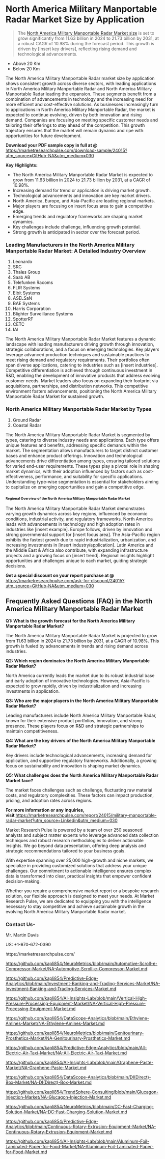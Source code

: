 <h1>North America Military Manportable Radar Market&nbsp;Size by Application</h1><blockquote><p>The <a href="https://marketresearchpulse.com/download-sample/24015?utm_source=GitHub-NA&amp;utm_medium=030">North America Military Manportable Radar Market size</a> is set to grow significantly from 11.63 billion in 2024 to 21.73 billion by 2031, at a robust CAGR of 10.98% during the forecast period. This growth is driven by [insert key drivers], reflecting rising demand and technological advancements.</p></blockquote><ul><li>Above 20 Km<li> Below 20 Km</li></ul><p>The North America Military Manportable Radar market size by application shows consistent growth across diverse sectors, with leading applications in North America Military Manportable Radar and North America Military Manportable Radar leading the expansion. These segments benefit from a combination of advancements in technology and the increasing need for more efficient and cost-effective solutions. As businesses increasingly turn to applications in North America Military Manportable Radar, the market is expected to continue evolving, driven by both innovation and rising demand. Companies are focusing on meeting specific customer needs and tailoring their offerings to stay ahead of the competition. This growth trajectory ensures that the market will remain dynamic and ripe with opportunities for future development.</p><p><strong>Download your PDF sample copy in full at @ </strong><a href="https://marketresearchpulse.com/download-sample/24015?utm_source=GitHub-NA&amp;utm_medium=030">https://marketresearchpulse.com/download-sample/24015?utm_source=GitHub-NA&amp;utm_medium=030</a></p><p><strong>Key Highlights: </strong></p><ul><li>The North America Military Manportable Radar Market is expected to grow from 11.63 billion in 2024 to 21.73 billion by 2031, at a CAGR of 10.98%.</li><li>Increasing demand for trend or application is driving market growth.</li><li>Technological advancements and innovation are key market drivers.</li><li>North America, Europe, and Asia-Pacific are leading regional markets.</li><li>Major players are focusing on insert focus area to gain a competitive edge.</li><li>Emerging trends and regulatory frameworks are shaping market dynamics.</li><li>Key challenges include challenge, influencing growth potential.</li><li>Strong growth is anticipated in sector over the forecast period.</li></ul><h3>Leading Manufacturers in the North America Military Manportable Radar Market: A Detailed Industry Overview</h3><ol><li>Leonardo</li><li>SRC</li><li>Thales Group</li><li>Saab AB</li><li>Telefunken Racoms</li><li>FLIR Systems</li><li>Elbit Systems</li><li>ASELSaN</li><li>BAE Systems</li><li>Harris Corporation</li><li>Blighter Surveillance Systems</li><li>SpotterRF</li><li>CETC</li><li>IAI</li></ol><div class="flex max-w-full flex-col flex-grow"><div class="min-h-8 text-message flex w-full flex-col items-end gap-2 whitespace-normal break-words [.text-message+&amp;]:mt-5" dir="auto" data-message-author-role="assistant" data-message-id="fd8432e4-4910-450d-b182-61b7bfb0a01f" data-message-model-slug="gpt-4o"><div class="flex w-full flex-col gap-1 empty:hidden first:pt-[3px]"><div class="markdown prose w-full break-words dark:prose-invert light"><p>The North America Military Manportable Radar Market features a dynamic landscape with leading manufacturers driving growth through innovation, strategic collaborations, and a focus on emerging technologies. Key players leverage advanced production techniques and sustainable practices to meet rising demand and regulatory requirements. Their portfolios often span diverse applications, catering to industries such as [insert industries]. Competitive differentiation is achieved through continuous investment in R&amp;D, enabling the development of innovative products that address evolving customer needs. Market leaders also focus on expanding their footprint via acquisitions, partnerships, and distribution networks. This competitive environment fosters advancements, positioning the North America Military Manportable Radar Market for sustained growth.</p></div></div></div></div><h3>North America Military Manportable Radar Market by Types</h3><ol><li>Ground Radar<li> Coastal Radar</li></ol><div class="flex max-w-full flex-col flex-grow"><div class="min-h-8 text-message flex w-full flex-col items-end gap-2 whitespace-normal break-words [.text-message+&amp;]:mt-5" dir="auto" data-message-author-role="assistant" data-message-id="084470be-0bb7-4664-bddf-5156b4f41249" data-message-model-slug="gpt-4o-mini"><div class="flex w-full flex-col gap-1 empty:hidden first:pt-[3px]"><div class="markdown prose w-full break-words dark:prose-invert light"><p>The North America Military Manportable Radar Market is segmented by types, catering to diverse industry needs and applications. Each type offers unique features and benefits, addressing specific demands within the market. The segmentation allows manufacturers to target distinct customer bases and enhance product offerings. Innovation and technological advancements drive differentiation among types, ensuring tailored solutions for varied end-user requirements. These types play a pivotal role in shaping market dynamics, with their adoption influenced by factors such as cost-effectiveness, performance, and suitability for specific applications. Understanding type-wise segmentation is essential for stakeholders aiming to capitalize on emerging opportunities and gain a competitive edge.</p></div></div></div></div><h3><span style="font-size: 11px;">Regional Overview of the North America Military Manportable Radar Market</span></h3><div class="flex max-w-full flex-col flex-grow"><div class="min-h-8 text-message flex w-full flex-col items-end gap-2 whitespace-normal break-words [.text-message+&amp;]:mt-5" dir="auto" data-message-author-role="assistant" data-message-id="e9038762-ce64-4e30-91c9-9bd413514231" data-message-model-slug="gpt-4o-mini"><div class="flex w-full flex-col gap-1 empty:hidden first:pt-[3px]"><div class="markdown prose w-full break-words dark:prose-invert light"><p>The North America Military Manportable Radar Market demonstrates varying growth dynamics across key regions, influenced by economic conditions, industrial activity, and regulatory frameworks. North America leads with advancements in technology and high adoption rates in industries like [insert example]. Europe follows, driven by innovation and strong governmental support for [insert focus area]. The Asia-Pacific region exhibits the fastest growth due to rapid industrialization, urbanization, and increasing investments in [insert industry/application]. Latin America and the Middle East &amp; Africa also contribute, with expanding infrastructure projects and a growing focus on [insert trend]. Regional insights highlight opportunities and challenges unique to each market, guiding strategic decisions.</p></div></div></div></div><p><strong>Get a special discount on your report purchase at @ </strong><a href="https://marketresearchpulse.com/ask-for-discount/24015?utm_source=GitHub-NA&amp;utm_medium=030">https://marketresearchpulse.com/ask-for-discount/24015?utm_source=GitHub-NA&amp;utm_medium=030</a></p><h2>Frequently Asked Questions (FAQ) in the North America Military Manportable Radar Market</h2><p><strong>Q1: What is the growth forecast for the North America Military Manportable Radar Market?</strong></p><p>The North America Military Manportable Radar Market is projected to grow from 11.63 billion in 2024 to 21.73 billion by 2031, at a CAGR of 10.98%. This growth is fueled by advancements in trends and rising demand across industries.</p><p><strong>Q2: Which region dominates the North America Military Manportable Radar Market?</strong></p><p>North America currently leads the market due to its robust industrial base and early adoption of innovative technologies. However, Asia-Pacific is expected to grow rapidly, driven by industrialization and increasing investments in application.</p><p><strong>Q3: Who are the major players in the North America Military Manportable Radar Market?</strong></p><p>Leading manufacturers include North America Military Manportable Radar, known for their extensive product portfolios, innovation, and strong presence. These players focus on R&amp;D and strategic partnerships to maintain competitiveness.</p><p><strong>Q4: What are the key drivers of the North America Military Manportable Radar Market?</strong></p><p>Key drivers include technological advancements, increasing demand for application, and supportive regulatory frameworks. Additionally, a growing focus on sustainability and innovation is shaping market dynamics.</p><p><strong>Q5: What challenges does the North America Military Manportable Radar Market face?</strong></p><p>The market faces challenges such as challenge, fluctuating raw material costs, and regulatory complexities. These factors can impact production, pricing, and adoption rates across regions.</p><p><strong>For more information or any inquiries, visit&nbsp;</strong><a href="https://marketresearchpulse.com/report/24015/military-manportable-radar-market?utm_source=Linkedin&utm_medium=030">https://marketresearchpulse.com/report/24015/military-manportable-radar-market?utm_source=Linkedin&utm_medium=030</a></p><p>Market Research Pulse is powered by a team of over 250 seasoned analysts and subject matter experts who leverage advanced data collection techniques and robust research methodologies to deliver actionable insights. We go beyond data presentation, offering deep analysis and strategic recommendations tailored to your business goals.</p><p>With expertise spanning over 25,000 high-growth and niche markets, we specialize in providing customized solutions that address your unique challenges. Our commitment to actionable intelligence ensures complex data is transformed into clear, practical insights that empower confident decision-making.</p><p>Whether you require a comprehensive market report or a bespoke research solution, our flexible approach is designed to meet your needs. At Market Research Pulse, we are dedicated to equipping you with the intelligence necessary to stay competitive and achieve sustainable growth in the evolving North America Military Manportable Radar market.</p><h3><strong>Contact Us-</strong></h3><p>Mr. Martin Davis</p><p>US: +1-970-672-0390</p><p>https://marketresearchpulse.com/</p><p><a href="https://github.com/kapli854/NeuroMetrics/blob/main/Automotive-Scroll-e-Compressor-Market/NA-Automotive-Scroll-e-Compressor-Market.md">https://github.com/kapli854/NeuroMetrics/blob/main/Automotive-Scroll-e-Compressor-Market/NA-Automotive-Scroll-e-Compressor-Market.md</a></p><p><a href="https://github.com/kapli854/Predictive-Edge-Analytics/blob/main/Investment-Banking-and-Trading-Services-Market/NA-Investment-Banking-and-Trading-Services-Market.md">https://github.com/kapli854/Predictive-Edge-Analytics/blob/main/Investment-Banking-and-Trading-Services-Market/NA-Investment-Banking-and-Trading-Services-Market.md</a></p><p><a href="https://github.com/kapli854/AI-Insights-Lab/blob/main/Vertical-High-Pressure-Processing-Equipment-Market/NA-Vertical-High-Pressure-Processing-Equipment-Market.md">https://github.com/kapli854/AI-Insights-Lab/blob/main/Vertical-High-Pressure-Processing-Equipment-Market/NA-Vertical-High-Pressure-Processing-Equipment-Market.md</a></p><p><a href="https://github.com/kapli854/DataScope-Analytics/blob/main/Ethylene-Amines-Market/NA-Ethylene-Amines-Market.md">https://github.com/kapli854/DataScope-Analytics/blob/main/Ethylene-Amines-Market/NA-Ethylene-Amines-Market.md</a></p><p><a href="https://github.com/kapli854/NeuroMetrics/blob/main/Genitourinary-Prosthetics-Market/NA-Genitourinary-Prosthetics-Market.md">https://github.com/kapli854/NeuroMetrics/blob/main/Genitourinary-Prosthetics-Market/NA-Genitourinary-Prosthetics-Market.md</a></p><p><a href="https://github.com/kapli854/Predictive-Edge-Analytics/blob/main/All-Electric-Air-Taxi-Market/NA-All-Electric-Air-Taxi-Market.md">https://github.com/kapli854/Predictive-Edge-Analytics/blob/main/All-Electric-Air-Taxi-Market/NA-All-Electric-Air-Taxi-Market.md</a></p><p><a href="https://github.com/kapli854/AI-Insights-Lab/blob/main/Graphene-Paste-Market/NA-Graphene-Paste-Market.md">https://github.com/kapli854/AI-Insights-Lab/blob/main/Graphene-Paste-Market/NA-Graphene-Paste-Market.md</a></p><p><a href="https://github.com/kapli854/DataScope-Analytics/blob/main/DI(Direct)-Box-Market/NA-DI(Direct)-Box-Market.md">https://github.com/kapli854/DataScope-Analytics/blob/main/DI(Direct)-Box-Market/NA-DI(Direct)-Box-Market.md</a></p><p><a href="https://github.com/kapli854/TrendSphere-Consulting/blob/main/Glucagon-Injection-Market/NA-Glucagon-Injection-Market.md">https://github.com/kapli854/TrendSphere-Consulting/blob/main/Glucagon-Injection-Market/NA-Glucagon-Injection-Market.md</a></p><p><a href="https://github.com/kapli854/NeuroMetrics/blob/main/DC-Fast-Charging-Solution-Market/NA-DC-Fast-Charging-Solution-Market.md">https://github.com/kapli854/NeuroMetrics/blob/main/DC-Fast-Charging-Solution-Market/NA-DC-Fast-Charging-Solution-Market.md</a></p><p><a href="https://github.com/kapli854/Predictive-Edge-Analytics/blob/main/Continuous-Rotary-Extrusion-Equipment-Market/NA-Continuous-Rotary-Extrusion-Equipment-Market.md">https://github.com/kapli854/Predictive-Edge-Analytics/blob/main/Continuous-Rotary-Extrusion-Equipment-Market/NA-Continuous-Rotary-Extrusion-Equipment-Market.md</a></p><p><a href="https://github.com/kapli854/AI-Insights-Lab/blob/main/Aluminum-Foil-Laminated-Paper-for-Food-Market/NA-Aluminum-Foil-Laminated-Paper-for-Food-Market.md">https://github.com/kapli854/AI-Insights-Lab/blob/main/Aluminum-Foil-Laminated-Paper-for-Food-Market/NA-Aluminum-Foil-Laminated-Paper-for-Food-Market.md</a></p>
